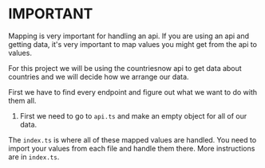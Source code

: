 # IMPORTANT

Mapping is very important for handling an api. If you are using an api and getting data, it's very important to map values you might get from the api to values.

For this project we will be using the countriesnow api to get data about countries and we will decide how we arrange our data.

First we have to find every endpoint and figure out what we want to do with them all.

1. First we need to go to `api.ts` and make an empty object for all of our data.

The `index.ts` is where all of these mapped values are handled. You need to import your values from each file and handle them there. More instructions are in `index.ts`.

